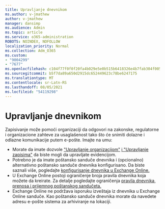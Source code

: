 ```yaml
---
title: Upravljanje dnevnikom
ms.author: v-jmathew
author: v-jmathew
manager: dansimp
ms.audience: Admin
ms.topic: article
ms.service: o365-administration
ROBOTS: NOINDEX, NOFOLLOW
localization_priority: Normal
ms.collection: Adm_O365
ms.custom:
- "9004299"
- "7677"
ms.openlocfilehash: c104f77f0f0f20fa4b029e5e0b515b6418326e4b7fab304f005fb67a18e2202a
ms.sourcegitcommit: b5f7da89a650d2915dc652449623c78be6247175
ms.translationtype: MT
ms.contentlocale: sr-Latn-RS
ms.lasthandoff: 08/05/2021
ms.locfileid: "54119298"
---
```

# <a name="manage-journaling"></a>Upravljanje dnevnikom

Zapisivanje može pomoći organizaciji da odgovori na zakonske, regulatorne i organizacione zahteve za usaglašenost tako što će snimiti dolazne i odlazne komunikacije putem e-pošte. Imajte na umu:

* Morate da imate dozvole ["Upravljanje organizacijom"](https://go.microsoft.com/fwlink/?linkid=2115259) [i "Upravljanje zapisima"](https://go.microsoft.com/fwlink/?linkid=2115469) da biste mogli da upravljate evidencijom.
* Potrebno je da imate poštansko sanduče dnevnika i (opcionalno) alternativno poštansko sanduče dnevnika konfigurisano. Da biste saznali više, pogledajte [konfigurisanje dnevnika u Exchange Online.](https://go.microsoft.com/fwlink/?linkid=2115260)
* U Exchange Online postoji ograničenje broja pravila dnevnika koja možete da kreirate. Za detalje pogledajte ograničenja [pravila dnevnika, prenosa i prijemnog poštanskog sandučeta.](https://go.microsoft.com/fwlink/?linkid=2115261)
* Exchange Online ne podržava isporuku izveštaja iz dnevnika u Exchange Online sanduče. Kao poštansko sanduče dnevnika morate da navedete adresu e-pošte sistema za arhiviranje na lokaciji.
